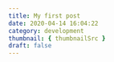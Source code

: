 ```yaml
---
title: My first post
date: 2020-04-14 16:04:22
category: development
thumbnail: { thumbnailSrc }
draft: false
---
```


